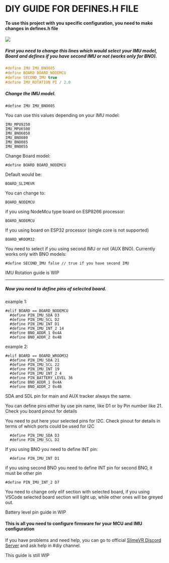 

# DIY GUIDE FOR DEFINES.H FILE



#### To use this project with you specific configuration,  you need to make changes in defines.h file



![](https://i.imgur.com/QWwc7kH.png)





##### First you need to change this lines which would select your IMU model, Board and defines if you have second IMU or not (works only for BNO).

```c
#define IMU IMU_BNO085
#define BOARD BOARD_NODEMCU   
#define SECOND_IMU true
#define IMU_ROTATION PI / 2.0
```





##### Change the IMU model.

```
#define IMU IMU_BNO085
```



You can use this values depending on your IMU model:

```
IMU_MPU9250 
IMU_MPU6500 
IMU_BNO6050
IMU_BNO080
IMU_BNO085
IMU_BNO055
```



Change Board model:

``` 
#define BOARD BOARD_NODEMCU
```



Default would be:

``` 
BOARD_SLIMEVR
```



You can change to:

```
BOARD_NODEMCU
```



if you using NodeMcu type board on ESP8266 processor:

```
BOARD_NODEMCU
```





If you using board on ESP32 processor (single core is not supported)

``` 
BOARD_WROOM32
```



You need to select if you using second IMU or not (AUX BNO). Currently works only with BNO models:

```
#define SECOND_IMU false // true if you have second IMU
```



IMU Rotation guide is WIP



____

##### Now you need to define pins of selected board.

example 1:

``` 
#elif BOARD == BOARD_NODEMCU
  #define PIN_IMU_SDA D3
  #define PIN_IMU_SCL D2
  #define PIN_IMU_INT D1
  #define PIN_IMU_INT_2 14
  #define BNO_ADDR_1 0x4A
  #define BNO_ADDR_2 0x4B
```

example 2:

```
#elif BOARD == BOARD_WROOM32
  #define PIN_IMU_SDA 21
  #define PIN_IMU_SCL 22
  #define PIN_IMU_INT 19
  #define PIN_IMU_INT_2 4
  #define PIN_BATTERY_LEVEL 36
  #define BNO_ADDR_1 0x4A
  #define BNO_ADDR_2 0x4B
```



SDA and SDL pin for main and AUX tracker always the same.

You can define pins either by use pin name, like D1 or by Pin number like 21. Check you board pinout for details



You need to put here your selected pins for I2C. Check pinout for details in terms of which ports could be used for I2C

```
  #define PIN_IMU_SDA D3
  #define PIN_IMU_SCL D2
```





If you using BNO you need to define INT pin:

```
  #define PIN_IMU_INT D1
```

if you using second BNO you need to define INT pin for second BNO, it must be other pin

```
#define PIN_IMU_INT_2 D7
```



You need to change only elif section with selected board, if you using VSCode selected board section will light up, while other ones will be greyed out.



Battery level pin guide in WIP



#### This is all you need to configure firmware for your MCU and IMU configuration

If you have problems and need help, you can go to official  [SlimeVR Discord Server](https://discord.gg/TEWhH5MaeK) and ask help in #diy channel.



This guide is still WIP







